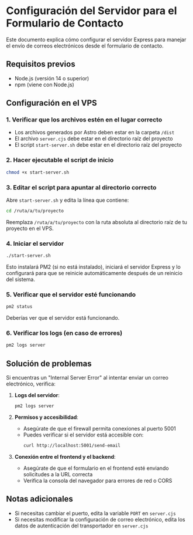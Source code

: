 # Configuración del Servidor para el Formulario de Contacto

Este documento explica cómo configurar el servidor Express para manejar el envío de correos electrónicos desde el formulario de contacto.

## Requisitos previos

- Node.js (versión 14 o superior)
- npm (viene con Node.js)

## Configuración en el VPS

### 1. Verificar que los archivos estén en el lugar correcto

- Los archivos generados por Astro deben estar en la carpeta `/dist` 
- El archivo `server.cjs` debe estar en el directorio raíz del proyecto
- El script `start-server.sh` debe estar en el directorio raíz del proyecto

### 2. Hacer ejecutable el script de inicio

```bash
chmod +x start-server.sh
```

### 3. Editar el script para apuntar al directorio correcto

Abre `start-server.sh` y edita la línea que contiene:

```bash
cd /ruta/a/tu/proyecto
```

Reemplaza `/ruta/a/tu/proyecto` con la ruta absoluta al directorio raíz de tu proyecto en el VPS.

### 4. Iniciar el servidor

```bash
./start-server.sh
```

Esto instalará PM2 (si no está instalado), iniciará el servidor Express y lo configurará para que se reinicie automáticamente después de un reinicio del sistema.

### 5. Verificar que el servidor esté funcionando

```bash
pm2 status
```

Deberías ver que el servidor está funcionando.

### 6. Verificar los logs (en caso de errores)

```bash
pm2 logs server
```

## Solución de problemas

Si encuentras un "Internal Server Error" al intentar enviar un correo electrónico, verifica:

1. **Logs del servidor**:
   ```bash
   pm2 logs server
   ```

2. **Permisos y accesibilidad**:
   - Asegúrate de que el firewall permita conexiones al puerto 5001
   - Puedes verificar si el servidor está accesible con:
     ```bash
     curl http://localhost:5001/send-email
     ```

3. **Conexión entre el frontend y el backend**:
   - Asegúrate de que el formulario en el frontend esté enviando solicitudes a la URL correcta
   - Verifica la consola del navegador para errores de red o CORS

## Notas adicionales

- Si necesitas cambiar el puerto, edita la variable `PORT` en `server.cjs`
- Si necesitas modificar la configuración de correo electrónico, edita los datos de autenticación del transportador en `server.cjs` 
